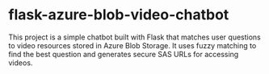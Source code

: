# flask-azure-blob-video-chatbot
This project is a simple chatbot built with Flask that matches user questions to video resources stored in Azure Blob Storage. It uses fuzzy matching to find the best question and generates secure SAS URLs for accessing videos.
